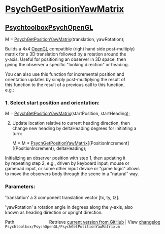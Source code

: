 # [PsychGetPositionYawMatrix](PsychGetPositionYawMatrix)
## [Psychtoolbox](Psychtoolbox)[PsychOpenGL](PsychOpenGL)

M = [PsychGetPositionYawMatrix](PsychGetPositionYawMatrix)(translation, yawRotation);  
  
Builds a 4x4 [OpenGL](OpenGL) compatible (right hand side post-multiply)  
matrix for a 3D translation followed by a rotation around the  
y-axis. Useful for positioning an observer in 3D space, then  
giving the observer a specific "looking direction" or heading.  
  
You can also use this function for incremental position and  
orientation updates by simply post-multiplying the result of  
this function to the result of a previous call to this function,  
e.g.:  
  
### 1. Select start position and orientation:  
  
   M = [PsychGetPositionYawMatrix](PsychGetPositionYawMatrix)(startPosition, startHeading);  
  
2. Update location relative to current heading direction, then  
   change new heading by deltaHeading degrees for initiating a  
   turn:  
  
   M = M \* [PsychGetPositionYawMatrix](PsychGetPositionYawMatrix)[(PositionIncrement]((PositionIncrement), deltaHeading);  
  
Initializing an observer position with step 1, then updating it  
by repeating step 2, e.g., driven by keyboard input, mouse or  
gamepad input, or some other input device or "game logic" allows  
to move the observers body through the scene in a "natural" way.  
  
  
### Parameters:  
  
'translation' a 3 component translation vector [tx, ty, tz].  
  
'yawRotation' a rotation angle in degrees along the y-axis, also  
known as heading direction or upright direction.  
  




<div class="code_header" style="text-align:right;">
  <span style="float:left;">Path&nbsp;&nbsp;</span> <span class="counter">Retrieve <a href=
  "https://raw.github.com/Psychtoolbox-3/Psychtoolbox-3/beta/Psychtoolbox/PsychOpenGL/PsychGetPositionYawMatrix.m">current version from GitHub</a> | View <a href=
  "https://github.com/Psychtoolbox-3/Psychtoolbox-3/commits/beta/Psychtoolbox/PsychOpenGL/PsychGetPositionYawMatrix.m">changelog</a></span>
</div>
<div class="code">
  <code>Psychtoolbox/PsychOpenGL/PsychGetPositionYawMatrix.m</code>
</div>

